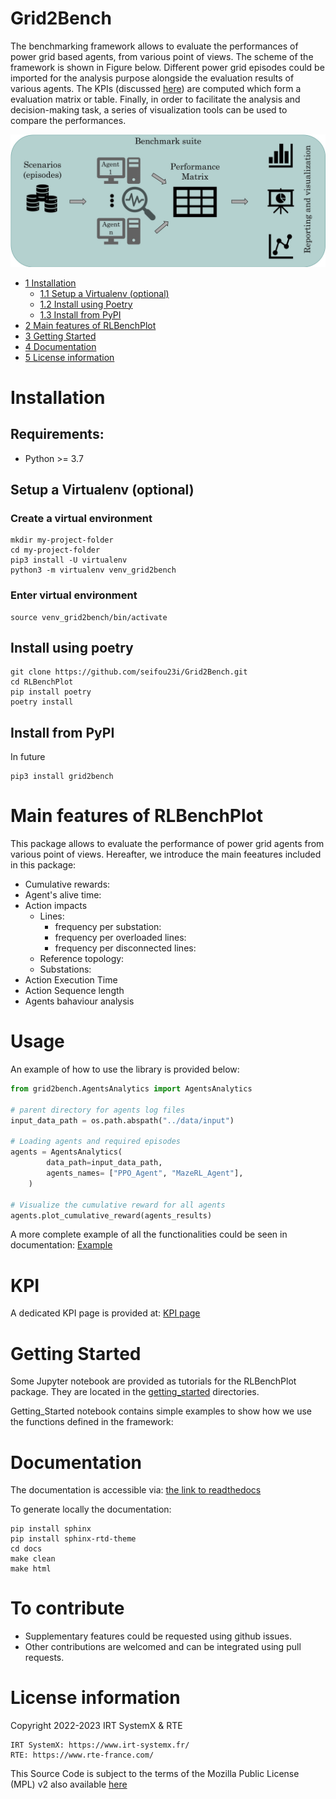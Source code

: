# Grid2Bench
The benchmarking framework allows to evaluate the performances of power grid based agents, from various point of views. The scheme of the framework is shown in Figure below. Different power grid episodes could be imported for the analysis purpose alongside the evaluation results of various agents. The KPIs (discussed [here](#main-features-of-rlbenchplot)) are computed which form a evaluation matrix or table. Finally, in order to facilitate the analysis and decision-making task, a series of visualization tools can be used to compare the performances.

![Scheme](./docs/source/imgs/Benchmarking_Scheme.jpg)

*   [1 Installation](#installation)
    *   [1.1 Setup a Virtualenv (optional)](#setup-a-virtualenv-optional)
    *   [1.2 Install using Poetry](#install-using-poetry)
    *   [1.3 Install from PyPI](#install-from-pypi)
*   [2 Main features of RLBenchPlot](#main-features-of-rlbenchplot)
*   [3 Getting Started](#getting-started)
*   [4 Documentation](#documentation)
*   [5 License information](#license-information)

# Installation
## Requirements:
*   Python >= 3.7

## Setup a Virtualenv (optional)
### Create a virtual environment 
```commandline
mkdir my-project-folder
cd my-project-folder
pip3 install -U virtualenv
python3 -m virtualenv venv_grid2bench
```
### Enter virtual environment
```commandline
source venv_grid2bench/bin/activate
```

## Install using poetry
```commandline
git clone https://github.com/seifou23i/Grid2Bench.git
cd RLBenchPlot
pip install poetry
poetry install
```

## Install from PyPI
In future 
```commandline
pip3 install grid2bench
```

# Main features of RLBenchPlot
This package allows to evaluate the performance of power grid agents from various point of views. 
Hereafter, we introduce the main feeatures included in this package:

- Cumulative rewards: 
- Agent's alive time:
- Action impacts
   - Lines:  
      - frequency per substation:
      - frequency per overloaded lines:
      - frequency per disconnected lines:
   - Reference topology:
   - Substations:    
- Action Execution Time
- Action Sequence length
- Agents bahaviour analysis

# Usage
An example of how to use the library is provided below:

```python
from grid2bench.AgentsAnalytics import AgentsAnalytics

# parent directory for agents log files
input_data_path = os.path.abspath("../data/input")

# Loading agents and required episodes
agents = AgentsAnalytics(
        data_path=input_data_path,
        agents_names= ["PPO_Agent", "MazeRL_Agent"],
    )

# Visualize the cumulative reward for all agents
agents.plot_cumulative_reward(agents_results)
```

A more complete example of all the functionalities could be seen in documentation: [Example](docs/source/examples.rst)

# KPI
A dedicated KPI page is provided at: [KPI page](docs/source/kpi.rst)

# Getting Started
Some Jupyter notebook are provided as tutorials for the RLBenchPlot package. They are located in the 
[getting_started](getting_started) directories. 

Getting_Started notebook contains simple examples to show how we use the functions defined in the framework:

<!--   * Loading agent results- fot this part there are 2 options:
      * First option: you can load agent's resulsts separately [using EpisodeData class]
      * Second Option: you can load all the agents' results at onece [using AgentsAnalytics class]
   * Action Frequency
   * Impact of actions on objects 
   * Action Execution Time
   * Action Sequence length
   * Agents bahaviour analysis -->


   

# Documentation
The documentation is accessible via: [the link to readthedocs](readthedocs.org)

To generate locally the documentation:
```commandline
pip install sphinx
pip install sphinx-rtd-theme
cd docs
make clean
make html
```

# To contribute
* Supplementary features could be requested using github issues. 
* Other contributions are welcomed and can be integrated using pull requests.

# License information
Copyright 2022-2023 IRT SystemX & RTE

    IRT SystemX: https://www.irt-systemx.fr/
    RTE: https://www.rte-france.com/

This Source Code is subject to the terms of the Mozilla Public License (MPL) v2 also available 
[here](https://www.mozilla.org/en-US/MPL/2.0/)

